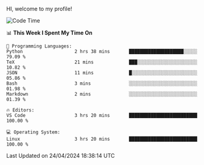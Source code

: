 HI, welcome to my profile!
<!--START_SECTION:waka-->
![Code Time](http://img.shields.io/badge/Code%20Time-1%2C853%20hrs%2028%20mins-blue)

📊 **This Week I Spent My Time On** 

```text
💬 Programming Languages: 
Python                   2 hrs 38 mins       ████████████████████░░░░░   79.09 % 
TeX                      21 mins             ███░░░░░░░░░░░░░░░░░░░░░░   10.82 % 
JSON                     11 mins             █░░░░░░░░░░░░░░░░░░░░░░░░   05.86 % 
Bash                     3 mins              ░░░░░░░░░░░░░░░░░░░░░░░░░   01.98 % 
Markdown                 2 mins              ░░░░░░░░░░░░░░░░░░░░░░░░░   01.39 % 

🔥 Editors: 
VS Code                  3 hrs 20 mins       █████████████████████████   100.00 % 

💻 Operating System: 
Linux                    3 hrs 20 mins       █████████████████████████   100.00 % 
```


 Last Updated on 24/04/2024 18:38:14 UTC
<!--END_SECTION:waka-->
